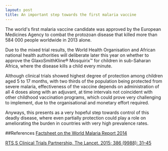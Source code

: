 ```yaml
---
layout: post
title: An important step towards the first malaria vaccine
---
```


The world's first malaria vaccine candidate was approved by the European Medicines Agency to combat the protozoan disease that killed more than 584 000 people worldwide in 2013 alone.

Due to the mixed trial results, the World Health Organisation and African national health authorities will deliberate later this year on whether to approve the GlaxoSmithKline&reg; Mosquirix&trade; for children in sub-Saharan Africa, where the disease kills a child every minute.

Although clinical trials showed highest degree of protection among children aged 5 to 17 months, with two thirds of the population being protected from severe malaria, effectiveness of the vaccine depends on administration of all 4 doses along with an adjuvant, at time intervals not coincident with other childhood vaccination programs, which could prove very challenging to implement, due to the organisational and monetary effort required.

Anyways, this presents as a very hopeful step towards control of this deadly disease, where even partially protection could play a role on ameliorating the burden in countries with very high prevalence rates. 

##References
[Factsheet on the World Malaria Report 2014](http://www.who.int/malaria/media/world_malaria_report_2014/en/)

[RTS,S Clinical Trials Partnership, The Lancet. 2015; 386 (9988): 31–45](http://www.thelancet.com/journals/lancet/article/PIIS0140-6736(15)60721-8/fulltext)